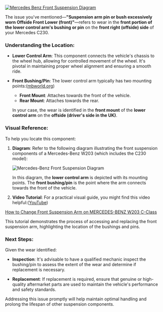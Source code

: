 [![Mercedes Benz Front Suspension Diagram](https://tse3.mm.bing.net/th/id/OIP.zsiP1KgjfeGYdDxUkEBWLgHaFd?pid=Api)](https://stewart-switch.com/mercedes-benz-front-suspension-diagram)

The issue you've mentioned—**"Suspension arm pin or bush excessively worn Offside Front Lower (front)"**—refers to wear in the **front portion of the lower control arm's bushing or pin** on the **front right (offside) side** of your Mercedes C230.

### Understanding the Location:

* **Lower Control Arm**: This component connects the vehicle's chassis to the wheel hub, allowing for controlled movement of the wheel. It's pivotal in maintaining proper wheel alignment and ensuring a smooth ride.

* **Front Bushing/Pin**: The lower control arm typically has two mounting points:([mbworld.org][1])

    * **Front Mount**: Attaches towards the front of the vehicle.
    * **Rear Mount**: Attaches towards the rear.

  In your case, the wear is identified in the **front mount** of the **lower control arm** on the **offside (driver's side in the UK)**.

### Visual Reference:

To help you locate this component:

1. **Diagram**: Refer to the following diagram illustrating the front suspension components of a Mercedes-Benz W203 (which includes the C230 model):

   ![Mercedes-Benz Front Suspension Diagram](https://stewart-switch.com/mercedes-benz-front-suspension-diagram)

   In this diagram, the **lower control arm** is depicted with its mounting points. The **front bushing/pin** is the point where the arm connects towards the front of the vehicle.

2. **Video Tutorial**: For a practical visual guide, you might find this video helpful:([YouTube][2])

[How to Change Front Suspension Arm on MERCEDES-BENZ W203 C-Class](https://www.youtube.com/watch?v=rKo-waAacs4&utm_source=chatgpt.com)

This tutorial demonstrates the process of accessing and replacing the front suspension arm, highlighting the location of the bushings and pins.

### Next Steps:

Given the wear identified:

* **Inspection**: It's advisable to have a qualified mechanic inspect the bushing/pin to assess the extent of the wear and determine if replacement is necessary.

* **Replacement**: If replacement is required, ensure that genuine or high-quality aftermarket parts are used to maintain the vehicle's performance and safety standards.

Addressing this issue promptly will help maintain optimal handling and prolong the lifespan of other suspension components.

[1]: https://mbworld.org/forums/c-class-w203/503392-replacing-front-control-arm-bushings.html?utm_source=chatgpt.com "Replacing front control arm bushings - MBWorld.org Forums"
[2]: https://www.youtube.com/watch?v=rKo-waAacs4&utm_source=chatgpt.com "How to change front suspension arm on MERCEDES-BENZ W203 C ..."
